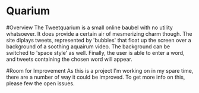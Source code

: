 Quarium
=======

#Overview
The Tweetquarium is a small online baubel with no utility whatsoever. It does provide a certain air of mesmerizing charm though. The site diplays tweets, represented by 'bubbles' that float up the screen over a background of a soothing aquairum video. The background can be switched to 'space style' as well. Finally, the user is able to enter a word, and tweets containing the chosen word will appear.

#Room for Improvement
As this is a project I'm working on in my spare time, there are a number of way it could be improved. To get more info on this, please few the open issues.
